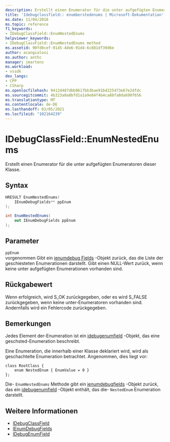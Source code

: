 ```yaml
---
description: Erstellt einen Enumerator für die unter aufgefügten Enumeratoren dieser Klasse.
title: 'Idebugclassfield:: enumberstedenums | Microsoft-Dokumentation'
ms.date: 11/04/2016
ms.topic: reference
f1_keywords:
- IDebugClassField::EnumNestedEnums
helpviewer_keywords:
- IDebugClassField::EnumNestedEnums method
ms.assetid: 90fd0cef-9145-4de6-91d4-6c881df39d6e
author: acangialosi
ms.author: anthc
manager: jmartens
ms.workload:
- vssdk
dev_langs:
- CPP
- CSharp
ms.openlocfilehash: 9412d487dbb9617bb3bae91bd225473e67e2dfdc
ms.sourcegitcommit: 4b323a8a8bfd1a1a9e84f4b4ca88fa8da690f656
ms.translationtype: MT
ms.contentlocale: de-DE
ms.lasthandoff: 03/05/2021
ms.locfileid: "102164239"
---
```

# <a name="idebugclassfieldenumnestedenums"></a>IDebugClassField::EnumNestedEnums
Erstellt einen Enumerator für die unter aufgefügten Enumeratoren dieser Klasse.

## <a name="syntax"></a>Syntax

```cpp
HRESULT EnumNestedEnums(
    IEnumDebugFields** ppEnum
);
```

```csharp
int EnumNestedEnums(
    out IEnumDebugFields ppEnum
);
```

## <a name="parameters"></a>Parameter
`ppEnum`\
vorgenommen Gibt ein [ienumdebug Fields](../../../extensibility/debugger/reference/ienumdebugfields.md) -Objekt zurück, das die Liste der geschiesteten Enumerationen darstellt. Gibt einen NULL-Wert zurück, wenn keine unter aufgefügten Enumerationen vorhanden sind.

## <a name="return-value"></a>Rückgabewert
Wenn erfolgreich, wird S_OK zurückgegeben, oder es wird S_FALSE zurückgegeben, wenn keine unter-Enumeratoren vorhanden sind. Andernfalls wird ein Fehlercode zurückgegeben.

## <a name="remarks"></a>Bemerkungen
Jedes Element der-Enumeration ist ein [idebugenumfield](../../../extensibility/debugger/reference/idebugenumfield.md) -Objekt, das eine geschsted-Enumeration beschreibt.

Eine Enumeration, die innerhalb einer Klasse deklariert wird, wird als geschachtelte Enumeration betrachtet. Angenommen, dies liegt vor:

```
class RootClass {
    enum NestedEnum { EnumValue = 0 }
};
```

Die- `EnumNestedEnums` Methode gibt ein [ienumdebugfields](../../../extensibility/debugger/reference/ienumdebugfields.md) -Objekt zurück, das ein [idebugenumfield](../../../extensibility/debugger/reference/idebugenumfield.md) -Objekt enthält, das die- `NestedEnum` Enumeration darstellt.

## <a name="see-also"></a>Weitere Informationen
- [IDebugClassField](../../../extensibility/debugger/reference/idebugclassfield.md)
- [IEnumDebugFields](../../../extensibility/debugger/reference/ienumdebugfields.md)
- [IDebugEnumField](../../../extensibility/debugger/reference/idebugenumfield.md)
